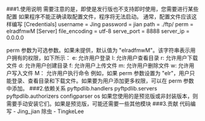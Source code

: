 ###1.使用说明
需要注意的是，即使是发行版也不支持即时使用，您需要进行某些配置
如果程序不能正确读取配置文件，程序将无法启动。
通常，配置文件应该这样编写
[Credentials]
username = Jing
password = jian
path = ./ftp/
perm = elradfmwM
[Server]
file_encoding = utf-8
serve_port = 8888
server_ip = 0.0.0.0

perm 参数为可选参数。如果未提供，默认值为 "elradfmwM"。该字符串表示用户拥有的权限，如下所示：
e: 允许用户登录
l: 允许用户查看目录
r: 允许用户下载文件
d: 允许用户创建目录
f: 允许用户上传文件
m: 允许用户删除文件
w: 允许用户写入文件
M： 允许用户执行命令
例如，如果 perm 参数设置为 "elr"，用户只能登录、查看目录和下载文件。如果要为用户添加更多权限，可以在 perm 参数中添加。
###2.依赖关系
pyftpdlib.handlers
pyftpdlib.servers
pyftpdlib.authorizers
configparser
os
如果您使用的是预览版或非封装版本，则需要手动安装它们。如果是预览版，可能还需要一些其他模块
###3.贡献
代码编写 - Jing_jian
除虫 - TingkeLee
